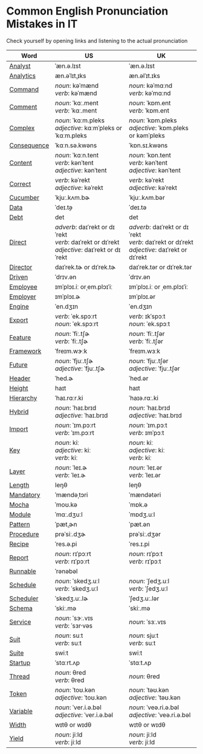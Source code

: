 # Common English Pronunciation Mistakes in IT

Check yourself by opening links and listening to the actual pronunciation

Word | US | UK
------------ | ------------- | -------------
[Analyst](https://dictionary.cambridge.org/us/dictionary/english/analyst) | ˈæn.ə.lɪst | ˈæn.ə.lɪst
[Analytics](https://dictionary.cambridge.org/us/dictionary/english/analytics) | æn.əˈlɪt̬.ɪks | æn.əlˈɪt.ɪks
[Command](https://dictionary.cambridge.org/us/dictionary/english/command) | *noun*: kəˈmænd<br>*verb*: kəˈmænd | *noun*: kəˈmɑːnd<br>*verb*: kəˈmɑːnd
[Comment](https://dictionary.cambridge.org/us/dictionary/english/comment) | *noun*: ˈkɑː.ment<br>*verb*: ˈkɑː.ment | *noun*: ˈkɒm.ent<br>*verb*: ˈkɒm.ent
[Complex](https://dictionary.cambridge.org/us/dictionary/english/complex) | *noun*: ˈkɑːm.pleks<br>*adjective*: kɑːmˈpleks or ˈkɑːm.pleks | *noun*: ˈkɒm.pleks<br>*adjective*: ˈkɒm.pleks or kəmˈpleks
[Consequence](https://dictionary.cambridge.org/us/dictionary/english/consequence) | ˈkɑːn.sə.kwəns | ˈkɒn.sɪ.kwəns
[Content](https://dictionary.cambridge.org/us/dictionary/english/content) | *noun*: ˈkɑːn.tent<br>*verb*: kənˈtent<br>*adjective*: kənˈtent | *noun*: ˈkɒn.tent<br>*verb*: kənˈtent<br>*adjective*: kənˈtent
[Correct](https://dictionary.cambridge.org/us/dictionary/english/correct) | *verb*: kəˈrekt<br>*adjective*: kəˈrekt | *verb*: kəˈrekt<br>*adjective*: kəˈrekt
[Cucumber](https://dictionary.cambridge.org/us/dictionary/english/cucumber) | ˈkjuː.kʌm.bɚ | ˈkjuː.kʌm.bər
[Data](https://dictionary.cambridge.org/us/dictionary/english/data) | ˈdeɪ.t̬ə | ˈdeɪ.tə
[Debt](https://dictionary.cambridge.org/us/dictionary/english/debt) | det | det
[Direct](https://dictionary.cambridge.org/us/dictionary/english/direct) | *adverb*: daɪˈrekt or dɪˈrekt<br>*verb*: daɪˈrekt or dɪˈrekt<br>*adjective*: daɪˈrekt or dɪˈrekt | *adverb*: daɪˈrekt or dɪˈrekt<br>*verb*: daɪˈrekt or dɪˈrekt<br> *adjective*: daɪˈrekt or dɪˈrekt
[Director](https://dictionary.cambridge.org/us/dictionary/english/director) | daɪˈrek.tɚ or dɪˈrek.tɚ | daɪˈrek.tər or dɪˈrek.tər
[Driven](https://dictionary.cambridge.org/us/dictionary/english/driven) | ˈdrɪv.ən | ˈdrɪv.ən
[Employee](https://dictionary.cambridge.org/us/dictionary/english/employee) | ɪmˈplɔɪ.iː orˌem.plɔɪˈiː | ɪmˈplɔɪ.iː or ˌem.plɔɪˈiː
[Employer](https://dictionary.cambridge.org/us/dictionary/english/employer) | ɪmˈplɔɪ.ɚ | ɪmˈplɔɪ.ər
[Engine](https://dictionary.cambridge.org/us/dictionary/english/engine) | ˈen.dʒɪn | ˈen.dʒɪn
[Export](https://dictionary.cambridge.org/us/dictionary/english/export) | *verb*: ˈek.spɔːrt<br>*noun*: ˈek.spɔːrt | *verb*: ɪkˈspɔːt<br>*noun*: ˈek.spɔːt
[Feature](https://dictionary.cambridge.org/us/dictionary/english/feature) | *noun*: ˈfiː.tʃɚ<br>*verb*: ˈfiː.tʃɚ | *noun*: ˈfiː.tʃər<br>*verb*: ˈfiː.tʃər
[Framework](https://dictionary.cambridge.org/us/dictionary/english/framework) | ˈfreɪm.wɝːk | ˈfreɪm.wɜːk
[Future](https://dictionary.cambridge.org/us/dictionary/english/future) | *noun*: ˈfjuː.tʃɚ<br>*adjective*: ˈfjuː.tʃɚ | *noun*: ˈfjuː.tʃər<br>*adjective*: ˈfjuː.tʃər
[Header](https://dictionary.cambridge.org/us/dictionary/english/header) | ˈhed.ɚ | ˈhed.ər
[Height](https://dictionary.cambridge.org/us/dictionary/english/height) | haɪt | haɪt
[Hierarchy](https://dictionary.cambridge.org/us/dictionary/english/hierarchy) | ˈhaɪ.rɑːr.ki | ˈhaɪə.rɑː.ki
[Hybrid](https://dictionary.cambridge.org/us/dictionary/english/hybrid) | *noun*: ˈhaɪ.brɪd<br>*adjective*: ˈhaɪ.brɪd | *noun*: ˈhaɪ.brɪd<br>*adjective*: ˈhaɪ.brɪd
[Import](https://dictionary.cambridge.org/us/dictionary/english/import) | *noun*: ˈɪm.pɔːrt<br>*verb*: ˈɪm.pɔːrt | *noun*: ˈɪm.pɔːt<br>*verb*: ɪmˈpɔːt
[Key](https://dictionary.cambridge.org/us/dictionary/english/key) | *noun*: kiː<br>*adjective*: kiː<br>*verb*: kiː | *noun*: kiː<br>*adjective*: kiː<br>*verb*: kiː
[Layer](https://dictionary.cambridge.org/us/dictionary/english/layer) | *noun*: ˈleɪ.ɚ<br>*verb*: ˈleɪ.ɚ | *noun*: ˈleɪ.ər<br>*verb*: ˈleɪ.ər
[Length](https://dictionary.cambridge.org/us/dictionary/english/length) | leŋθ | leŋθ
[Mandatory](https://dictionary.cambridge.org/us/dictionary/english/mandatory) | ˈmændəˌtɔri | ˈmændətəri
[Mocha](https://dictionary.cambridge.org/us/dictionary/english/mocha) | ˈmoʊ.kə | ˈmɒk.ə
[Module](https://dictionary.cambridge.org/us/dictionary/english/module) | ˈmɑː.dʒuːl | ˈmɒdʒ.uːl
[Pattern](https://dictionary.cambridge.org/us/dictionary/english/pattern) | ˈpæt̬.ɚn | ˈpæt.ən
[Procedure](https://dictionary.cambridge.org/us/dictionary/english/procedure) | prəˈsiː.dʒɚ | prəˈsiː.dʒər
[Recipe](https://dictionary.cambridge.org/us/dictionary/english/recipe) | ˈres.ə.pi | ˈres.ɪ.pi
[Report](https://dictionary.cambridge.org/us/dictionary/english/report) | *noun*: rɪˈpɔːrt<br>*verb*: rɪˈpɔːrt | *noun*: rɪˈpɔːt<br>*verb*: rɪˈpɔːt
[Runnable](https://www.merriam-webster.com/dictionary/runnable) | ˈrənəbəl | 
[Schedule](https://dictionary.cambridge.org/us/dictionary/english/schedule) | *noun*: ˈskedʒ.uːl<br>*verb*: ˈskedʒ.uːl | *noun*: ˈʃedʒ.uːl<br>*verb*: ˈʃedʒ.uːl
[Scheduler](https://dictionary.cambridge.org/us/dictionary/english/scheduler) | ˈskedʒ.uː.lɚ | ˈʃedʒ.uː.lər
[Schema](https://dictionary.cambridge.org/us/dictionary/english/schema) | ˈskiː.mə | ˈskiː.mə
[Service](https://dictionary.cambridge.org/us/dictionary/english/service) | *noun*: ˈsɝː.vɪs<br>*verb*: ˈsɜr·vəs | *noun*: ˈsɜː.vɪs
[Suit](https://dictionary.cambridge.org/us/dictionary/english/suit) | *noun*: suːt<br>*verb*: suːt | *noun*: sjuːt<br>*verb*: suːt
[Suite](https://dictionary.cambridge.org/us/dictionary/english/suite) | swiːt | swiːt
[Startup](https://dictionary.cambridge.org/us/dictionary/english/start-up) | ˈstɑːrt.ʌp | ˈstɑːt.ʌp
[Thread](https://dictionary.cambridge.org/us/dictionary/english/thread) | *noun*: θred<br>*verb*: θred | *noun*: θred
[Token](https://dictionary.cambridge.org/us/dictionary/english/token) | *noun*: ˈtoʊ.kən<br>*adjective*: ˈtoʊ.kən | *noun*: ˈtəʊ.kən<br>*adjective*: ˈtəʊ.kən
[Variable](https://dictionary.cambridge.org/us/dictionary/english/variable) | *noun*: ˈver.i.ə.bəl<br>*adjective*: ˈver.i.ə.bəl | *noun*: ˈveə.ri.ə.bəl<br>*adjective*: ˈveə.ri.ə.bəl
[Width](https://dictionary.cambridge.org/us/dictionary/english/width) | wɪtθ or wɪdθ | wɪtθ or wɪdθ
[Yield](https://dictionary.cambridge.org/us/dictionary/english/yield) | *noun*: jiːld<br>*verb*: jiːld | *noun*: jiːld<br>*verb*: jiːld
